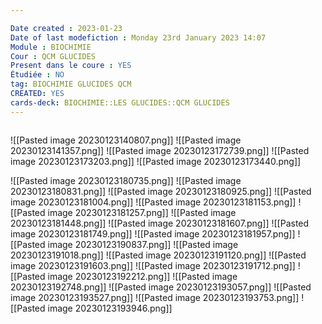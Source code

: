 ```yaml
---

Date created : 2023-01-23
Date of last modefiction : Monday 23rd January 2023 14:07
Module : BIOCHIMIE
Cour : QCM GLUCIDES
Present dans le coure : YES
Étudiée : NO
tag: BIOCHIMIE GLUCIDES QCM
CREATED: YES
cards-deck: BIOCHIMIE::LES GLUCIDES::QCM GLUCIDES
---
```

```toc
```

![[Pasted image 20230123140807.png]]
![[Pasted image 20230123141357.png]]
![[Pasted image 20230123172739.png]]
![[Pasted image 20230123173203.png]]
![[Pasted image 20230123173440.png]]

![[Pasted image 20230123180735.png]]
![[Pasted image 20230123180831.png]]
![[Pasted image 20230123180925.png]]
![[Pasted image 20230123181004.png]]
![[Pasted image 20230123181153.png]]
![[Pasted image 20230123181257.png]]
![[Pasted image 20230123181448.png]]
![[Pasted image 20230123181607.png]]
![[Pasted image 20230123181749.png]]
![[Pasted image 20230123181957.png]]
![[Pasted image 20230123190837.png]]
![[Pasted image 20230123191018.png]]
![[Pasted image 20230123191120.png]]
![[Pasted image 20230123191603.png]]
![[Pasted image 20230123191712.png]]
![[Pasted image 20230123192212.png]]
![[Pasted image 20230123192748.png]]
![[Pasted image 20230123193057.png]]
![[Pasted image 20230123193527.png]]
![[Pasted image 20230123193753.png]]
![[Pasted image 20230123193946.png]]
